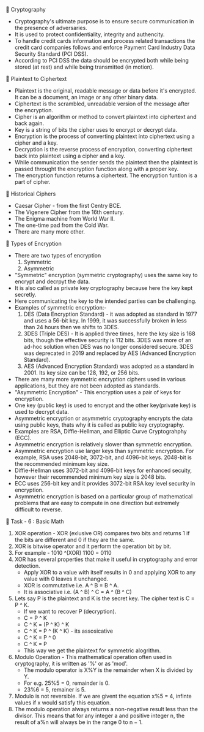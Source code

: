 🔴 Cryptography 
- Cryptography's ultimate purpose is to ensure secure communication in the presence of adversaries.
- It is used to protect confidentiality, integrity and authencity.
- To handle credit cards information and process related transactions the credit card companies follows and enforce Payment Card Industry Data Security Standard (PCI DSS).
- According to PCI DSS the data should be encrypted both while being stored (at rest) and while being transmitted (in motion).

🔴 Plaintext to Ciphertext
- Plaintext is the original, readable message or data before it's encrypted. It can be a document, an image or any other binary data.
- Ciphertext is the scrambled, unreadable version of the message after the encryption.
- Cipher is an algorithm or method to convert plaintext into ciphertext and back again.
- Key is a string of bits the cipher uses to encrypt or decrypt data.
- Encryption is the process of converting plaintext into ciphertext using a cipher and a key.
- Decryption is the reverse process of encryption, converting ciphertext back into plaintext using a cipher and a key.
- While communication the sender sends the plaintext then the plaintext is passed throught the encryption function along with a proper key.
- The encryption function returns a ciphertext. The encryption funtion is a part of cipher.

🔴 Historical Ciphers
- Caesar Cipher - from the first Centry BCE.
- The Vigenere Cipher from the 16th century.
- The Enigma machine from World War II.
- The one-time pad from the Cold War.
- There are many more other.

🔴 Types of Encryption
- There are two types of encryption
  1. Symmetric
  2. Asymmetric
- "Symmetric" encryption (symmetric cryptography) uses the same key to encrypt and decrpyt the data.
- It is also called as private key cryptography because here the key kept secretly.
- Here communicating the key to the intended parties can be challenging.
- Examples of symmetric encryption:-
  1. DES (Data Encryption Standard) - it was adopted as standard in 1977 and uses a 56-bit key. In 1999, it was successfully broken in less than 24 hours then we shifts to 3DES.
  2. 3DES (Triple DES) - It is applied three times, here the key size is 168 bits, though the effective security is 112 bits. 3DES was more of an ad-hoc solution when DES was no longer considered secure. 3DES was deprecated in 2019 and replaced by AES (Advanced Encryption Standard).
  3. AES (Advanced Encryption Standard) was adopted as a standard in 2001. Its key size can be 128, 192, or 256 bits.
- There are many more symmetric encryption ciphers used in various applications, but they are not been adopted as standards.
- "Asymmetric Encryption" - This encryption uses a pair of keys for encryption.
- One key (public key) is used to encrypt and the other key(private key) is used to decrypt data.
- Asymmetric encryption or asymmetric cryptography encrypts the data using public keys, thats why it is called as public key cryptography.
- Examples are RSA, Diffie-Hellman, and Elliptic Curve Cryptograhphy (ECC).
- Asymmetric encryption is relatively slower than symmetric encryption.
- Asymmetric encryption use larger keys than symmetric encryption. For example, RSA uses 2048-bit, 3072-bit, and 4096-bit keys. 2048-bit is the recommended minimum key size.
- Diffie-Hellman uses 3072-bit and 4096-bit keys for enhanced secuity, however their recommended minimum key size is 2048 bits.
- ECC uses 256-bit key and it provides 3072-bit RSA key level security in encryption.
- Asymmetric encryption is based on a particular group of mathematical problems that are easy to compute in one direction but extremely difficult to reverse.

🔴 Task - 6 : Basic Math
1. XOR operation - XOR (exlusive OR) compares two bits and returns 1 if the bits are different and 0 if they are the same.
2. XOR is bitwise operator and it perform the operation bit by bit.
3. For example - 1010 ^(XOR) 1100 = 0110
4. XOR has several properties that make it useful in cryptography and error detection.
   - Apply XOR to a value with itself results in 0 and applying XOR to any value with 0 leaves it unchanged.
   - XOR is commutative i.e. A ^ B = B ^ A.
   - It is associative i.e. (A ^ B) ^ C = A ^ (B ^ C)
5. Lets say P is the plaintext and K is the secret key. The cipher text is C = P ^ K.
   - If we want to recover P (decryption).
   - C = P ^ K
   - C ^ K = (P ^ K) ^ K
   - C ^ K = P ^ (K ^ K) - its assosicative
   - C ^ K = P ^ 0
   - C ^ K = P
   - This way we get the plaintext for symmetric alogrithm.
6. Modulo Operation - This mathematical operation often used in cryptography, it is written as '%' or as 'mod'.
   - The modulo operator is X%Y is the remainder when X is divided by Y.
   - For e.g. 25%5 = 0, remainder is 0.
   - 23%6 = 5, remainer is 5.
7. Modulo is not reversible. If we are givent the equation x%5 = 4, infinte values if x would satisfy this equation.
8. The modulo operation always returns a non-negative result less than the divisor. This means that for any integer a and positive integer n, the result of a%n will always be in the range 0 to n − 1.

